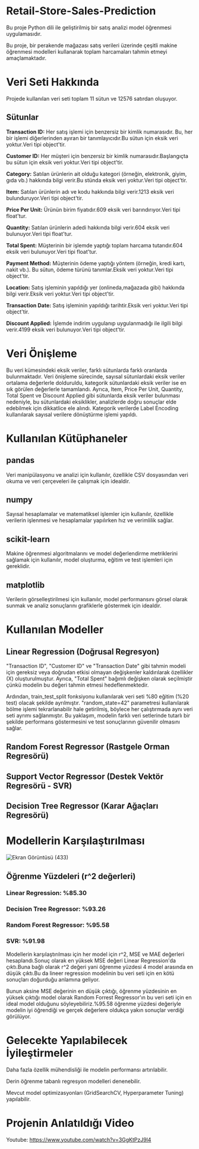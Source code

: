 # Retail-Store-Sales-Prediction
Bu proje Python dili ile geliştirilmiş bir satış analizi model öğrenmesi uygulamasıdır.

Bu proje, bir perakende mağazası satış verileri üzerinde çeşitli makine öğrenmesi modelleri kullanarak toplam harcamaları tahmin etmeyi amaçlamaktadır.
# Veri Seti Hakkında
Projede kullanılan veri seti toplam 11 sütun ve 12576 satırdan oluşuyor.
  ## Sütunlar
  **Transaction ID:** Her satış işlemi için benzersiz bir kimlik numarasıdır. Bu, her bir işlemi diğerlerinden ayıran bir tanımlayıcıdır.Bu sütun için eksik veri yoktur.Veri tipi object'tir.
  
  **Customer ID:** Her müşteri için benzersiz bir kimlik numarasıdır.Başlangıçta bu sütun için eksik veri yoktur.Veri tipi object'tir.
  
  **Category:** Satılan ürünlerin ait olduğu kategori (örneğin, elektronik, giyim, gıda vb.) hakkında bilgi verir.Bu stünda eksik veri yoktur.Veri tipi object'tir.
  
  **Item:** Satılan ürünlerin adı ve kodu hakkında bilgi verir.1213 eksik veri bulunduruyor.Veri tipi object'tir.
  
  **Price Per Unit:** Ürünün birim fiyatıdır.609 eksik veri barındırıyor.Veri tipi float'tur.
  
  **Quantity:** Satılan ürünlerin adedi hakkında bilgi verir.604 eksik veri bulunuyor.Veri tipi float'tur.
  
  **Total Spent:** Müşterinin bir işlemde yaptığı toplam harcama tutarıdır.604 eksik veri bulunuyor.Veri tipi float'tur.
  
  **Payment Method:** Müşterinin ödeme yaptığı yöntem (örneğin, kredi kartı, nakit vb.). Bu sütun, ödeme türünü tanımlar.Eksik veri yoktur.Veri tipi object'tir.
  
  **Location:** Satış işleminin yapıldığı yer (onlineda,mağazada gibi) hakkında bilgi verir.Eksik veri yoktur.Veri tipi object'tir.
  
  **Transaction Date:** Satış işleminin yapıldığı tarihtir.Eksik veri yoktur.Veri tipi object'tir.
  
  **Discount Applied:** İşlemde indirim uygulanıp uygulanmadığı ile ilgili bilgi verir.4199 eksik veri bulunuyor.Veri tipi object'tir.
  
# Veri Önişleme
Bu veri kümesindeki eksik veriler, farklı sütunlarda farklı oranlarda bulunmaktadır. Veri önişleme sürecinde, sayısal sütunlardaki eksik veriler ortalama değerlerle dolduruldu, kategorik sütunlardaki eksik veriler ise en sık görülen değerlerle tamamlandı. Ayrıca, Item, Price Per Unit, Quantity, Total Spent ve Discount Applied gibi sütunlarda eksik veriler bulunması nedeniyle, bu sütunlardaki eksiklikler, analizlerde doğru sonuçlar elde edebilmek için dikkatlice ele alındı. Kategorik verilerde Label Encoding kullanılarak sayısal verilere dönüştürme işlemi yapıldı.
# Kullanılan Kütüphaneler
## pandas
Veri manipülasyonu ve analizi için kullanılır, özellikle CSV dosyasından veri okuma ve veri çerçeveleri ile çalışmak için idealdir.
## numpy
Sayısal hesaplamalar ve matematiksel işlemler için kullanılır, özellikle verilerin işlenmesi ve hesaplamalar yapılırken hız ve verimlilik sağlar.
## scikit-learn
Makine öğrenmesi algoritmalarını ve model değerlendirme metriklerini sağlamak için kullanılır, model oluşturma, eğitim ve test işlemleri için gereklidir.
## matplotlib 
Verilerin görselleştirilmesi için kullanılır, model performansını görsel olarak sunmak ve analiz sonuçlarını grafiklerle göstermek için idealdir.

# Kullanılan Modeller
## Linear Regression (Doğrusal Regresyon)
"Transaction ID", "Customer ID" ve "Transaction Date" gibi tahmin modeli için gereksiz veya doğrudan etkisi olmayan değişkenler kaldırılarak özellikler (X) oluşturulmuştur. Ayrıca, "Total Spent" bağımlı değişken olarak seçilmiştir çünkü modelin bu değeri tahmin etmesi hedeflenmektedir.

Ardından, train_test_split fonksiyonu kullanılarak veri seti %80 eğitim (%20 test) olacak şekilde ayrılmıştır. "random_state=42" parametresi kullanılarak bölme işlemi tekrarlanabilir hale getirilmiş, böylece her çalıştırmada aynı veri seti ayrımı sağlanmıştır. Bu yaklaşım, modelin farklı veri setlerinde tutarlı bir şekilde performans göstermesini ve test sonuçlarının güvenilir olmasını sağlar.
## Random Forest Regressor (Rastgele Orman Regresörü)
## Support Vector Regressor (Destek Vektör Regresörü - SVR)
## Decision Tree Regressor (Karar Ağaçları Regresörü)
# Modellerin Karşılaştırılması
![Ekran Görüntüsü (433)](https://github.com/user-attachments/assets/a9233b60-112f-4156-9cec-e259d57d4934)
## Öğrenme Yüzdeleri (r^2 değerleri)
  ### Linear Regression: %85.30
  ### Decision Tree Regressor: %93.26
  ### Random Forest Regressor: %95.58
  ### SVR: %91.98
Modellerin karşılaştırılması için her model için r^2, MSE ve MAE değerleri hesaplandı.Sonuç olarak en yüksek MSE değeri Linear Regression'da çıktı.Buna bağlı olarak r^2 değeri yani öğrenme yüzdesi 4 model arasında en düşük çıktı.Bu da lineer regression modelinin bu veri seti için en kötü sonuçları doğurduğu anlamına geliyor.

Bunun aksine MSE değerinin en düşük çıktığı, öğrenme yüzdesinin en yüksek çıktığı model olarak Random Forrest Regressor'ın bu veri seti için en ideal model olduğunu söyleyebiliriz.%95.58 öğrenme yüzdesi değeriyle modelin iyi öğrendiği ve gerçek değerlere oldukça yakın sonuçlar verdiği görülüyor.
# Gelecekte Yapılabilecek İyileştirmeler
Daha fazla özellik mühendisliği ile modelin performansı artırılabilir.

Derin öğrenme tabanlı regresyon modelleri denenebilir.

Mevcut model optimizasyonları (GridSearchCV, Hyperparameter Tuning) yapılabilir.
# Projenin Anlatıldığı Video
Youtube:  https://www.youtube.com/watch?v=3GgKtPzJ9l4 
